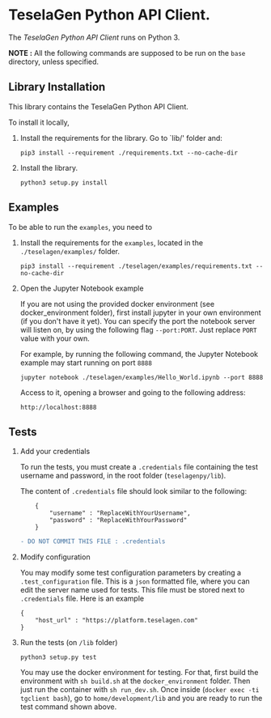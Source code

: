 # TeselaGen Python API Client.

The _TeselaGen Python API Client_ runs on Python 3.

**NOTE :** All the following commands are supposed to be run on the `base` directory, unless specified.

## Library Installation
This library contains the TeselaGen Python API Client.

To install it locally,

1. Install the requirements for the library. Go to `lib/' folder and:

    ```
    pip3 install --requirement ./requirements.txt --no-cache-dir
    ```

1. Install the library.

    ```
    python3 setup.py install
    ```

## Examples

To be able to run the `examples`, you need to

1. Install the requirements for the `examples`, located in the `./teselagen/examples/` folder.

    ```
    pip3 install --requirement ./teselagen/examples/requirements.txt --no-cache-dir
    ```

1. Open the Jupyter Notebook example

    If you are not using the provided docker environment (see docker_environment folder), first install jupyter in your own environment (if you don't have it yet). You can specify the port the notebook server will listen on, by using the following flag `--port:PORT`. Just replace `PORT` value with your own.

    For example, by running the following command, the Jupyter Notebook example may start running on port `8888`

    ```
    jupyter notebook ./teselagen/examples/Hello_World.ipynb --port 8888
    ```

    Access to it, opening a browser and going to the following address:

    ```
    http://localhost:8888
    ```

## Tests

1. Add your credentials

    To run the tests, you must create a `.credentials` file containing the test username and password, in the root  folder (`teselagenpy/lib`).

    The content of `.credentials` file should look similar to the following:

    ```
        {
            "username" : "ReplaceWithYourUsername",
            "password" : "ReplaceWithYourPassword"
        }
    ````

    ```diff
    - DO NOT COMMIT THIS FILE : .credentials
    ```

1. Modify configuration

    You may modify some test configuration parameters by creating a `.test_configuration` file. This is a
    `json` formatted file, where you can edit the server name used for tests. This file must be stored next to
    `.credentials` file. Here is an example

    ```
    {
	    "host_url" : "https://platform.teselagen.com"
    }
    ```

1. Run the tests (on `/lib` folder)

    ```
    python3 setup.py test
    ```

    You may use the docker environment for testing. For that, first build the environment with `sh build.sh` at
    the `docker_environment` folder. Then just run the container with `sh run_dev.sh`. Once inside (`docker exec -ti tgclient bash`), go to
    `home/development/lib` and you are ready to run the test command shown above.


